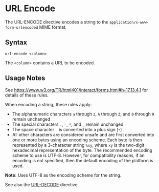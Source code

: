 # URL Encode

The URL-ENCODE directive encodes a string to the `application/x-www-form-urlencoded`
MIME format.


## Syntax
```
url-encode <column>
```

The `<column>` contains a URL to be encoded.


## Usage Notes

See https://www.w3.org/TR/html401/interact/forms.html#h-17.13.4.1 for details of these rules.

When encoding a string, these rules apply:

* The alphanumeric characters `a` through `z`, `A` through `Z`, and `0` through `9` remain
  unchanged
* The special characters `.`, `-`, `*`, and `_` remain unchanged
* The space character ` ` is converted into a plus sign (`+`)
* All other characters are considered unsafe and are first converted into one or more
  bytes using an encoding scheme. Each byte is then represented by a 3-character string
  `%xy`, where `xy` is the two-digit hexadecimal representation of the byte. The recommended
  encoding scheme to use is UTF-8. However, for compatibility reasons, if an encoding is not
  specified, then the default encoding of the platform is used.

**Note:** Uses UTF-8 as the encoding scheme for the string.

See also the [URL-DECODE](url-decode.md) directive.
